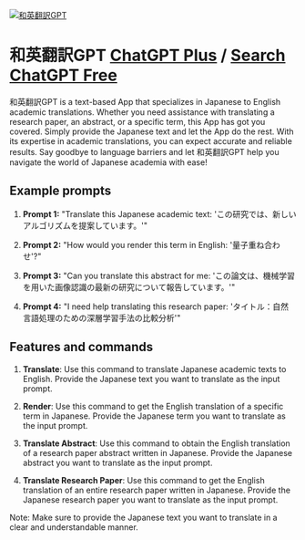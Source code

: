 
[![和英翻訳GPT](https://files.oaiusercontent.com/file-3i1Dc0oKNdX51IQvx6Z9DsiD?se=2123-10-18T11%3A29%3A58Z&sp=r&sv=2021-08-06&sr=b&rscc=max-age%3D31536000%2C%20immutable&rscd=attachment%3B%20filename%3Dbc200c72-c6e1-4ebe-b7e0-d1a9a8ba15b9.png&sig=2IkIRyMFOYAYwqwtBsU/siXRJOcxxdrtxTLCDncEE3o%3D)](https://chat.openai.com/g/g-RKXe3aooI-he-ying-fan-yi-gpt)

# 和英翻訳GPT [ChatGPT Plus](https://chat.openai.com/g/g-RKXe3aooI-he-ying-fan-yi-gpt) / [Search ChatGPT Free](https://gptcall.net/index.html#/?search=%E5%92%8C%E8%8B%B1%E7%BF%BB%E8%A8%B3GPT)

和英翻訳GPT is a text-based App that specializes in Japanese to English academic translations. Whether you need assistance with translating a research paper, an abstract, or a specific term, this App has got you covered. Simply provide the Japanese text and let the App do the rest. With its expertise in academic translations, you can expect accurate and reliable results. Say goodbye to language barriers and let 和英翻訳GPT help you navigate the world of Japanese academia with ease!

## Example prompts

1. **Prompt 1:** "Translate this Japanese academic text: 'この研究では、新しいアルゴリズムを提案しています。'"

2. **Prompt 2:** "How would you render this term in English: '量子重ね合わせ'?"

3. **Prompt 3:** "Can you translate this abstract for me: 'この論文は、機械学習を用いた画像認識の最新の研究について報告しています。'"

4. **Prompt 4:** "I need help translating this research paper: 'タイトル：自然言語処理のための深層学習手法の比較分析'"

## Features and commands

1. **Translate**: Use this command to translate Japanese academic texts to English. Provide the Japanese text you want to translate as the input prompt.

2. **Render**: Use this command to get the English translation of a specific term in Japanese. Provide the Japanese term you want to translate as the input prompt.

3. **Translate Abstract**: Use this command to obtain the English translation of a research paper abstract written in Japanese. Provide the Japanese abstract you want to translate as the input prompt.

4. **Translate Research Paper**: Use this command to get the English translation of an entire research paper written in Japanese. Provide the Japanese research paper you want to translate as the input prompt.

Note: Make sure to provide the Japanese text you want to translate in a clear and understandable manner.


